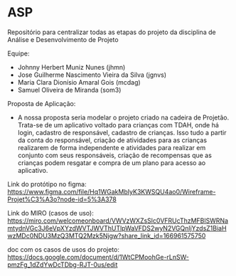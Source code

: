 # ASP
Repositório para centralizar todas as etapas do projeto da disciplina de Análise e Desenvolvimento de Projeto

Equipe:
- Johnny Herbert Muniz Nunes (jhmn)
- Jose Guilherme Nascimento Vieira da Silva (jgnvs)
- Maria Clara Dionísio Amaral Gois (mcdag)
- Samuel Oliveira de Miranda (som3)

Proposta de Aplicação:
- A nossa proposta seria modelar o projeto criado na cadeira de Projetão. Trata-se de um
aplicativo voltado para crianças com TDAH, onde há login, cadastro de responsável,
cadastro de crianças. Isso tudo a partir da conta do responsável, criação de atividades para
as crianças realizarem de forma independente e atividades para realizar em conjunto com
seus responsáveis, criação de recompensas que as crianças podem resgatar e compra de
um plano para acesso ao aplicativo.

Link do protótipo no figma:
https://www.figma.com/file/Hq1WGakMbIyK3KWSQU4ao0/Wireframe-Projet%C3%A3o?node-id=5%3A378

Link do MIRO (casos de uso):
https://miro.com/welcomeonboard/VWVzWXZsSlc0VFRUcThzMFBlSWRNamtydnVGc3J6eVpXYzdWVTJWVThUTlpWaVFDS2wyN2VGQnljYzdsZ1BiaHwzMDc0NDU3MzQ3MTQ2Mzk5Njgw?share_link_id=166961575750

doc com os casos de usos do projeto:
https://docs.google.com/document/d/1WtCPMoohGe-rLnSW-pmzFg_1dZdYwDcTDbg-RJT-0us/edit